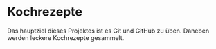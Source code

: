 # Kochrezepte

Das hauptziel dieses Projektes ist es Git und GitHub zu üben.
Daneben werden leckere Kochrezepte gesammelt.
